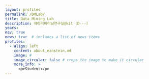 ```yaml
---
layout: profiles
permalink: /DMLab/
title: Data Mining Lab
description: 데이터마이닝연구실@kit (D---)
years: 
nav: true
news: true  # includes a list of news items
profiles:
  - align: left
    content: about_einstein.md
    image: #
    image_circular: false # crops the image to make it circular
    more_info: >
      <p>Student</p>
---
```

